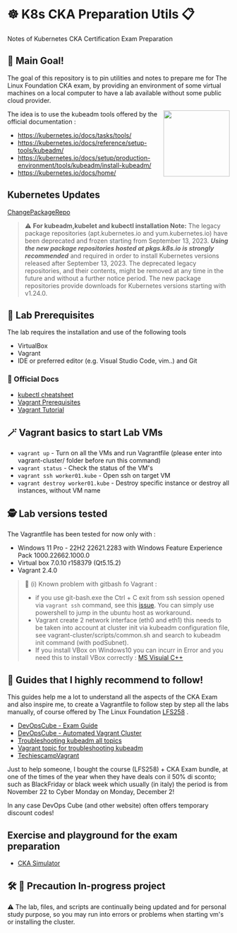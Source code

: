 # ☸️ K8s CKA Preparation Utils 📋
Notes of Kubernetes CKA Certification Exam Preparation

## 🥅 Main Goal!
The goal of this repository is to pin utilities and notes to prepare me for The Linux Foundation CKA exam, by providing an environment of some virtual machines on a local computer to have a lab available without some public cloud provider. 

<img src="https://kubernetes.io/images/kubeadm-stacked-color.png" align="right" width="150px"> 

The idea is to use the kubeadm tools offered by the official documentation :
+ <https://kubernetes.io/docs/tasks/tools/>
+ <https://kubernetes.io/docs/reference/setup-tools/kubeadm/>
+ <https://kubernetes.io/docs/setup/production-environment/tools/kubeadm/install-kubeadm/>
+ <https://kubernetes.io/docs/home/>

## Kubernetes Updates

[ChangePackageRepo](https://kubernetes.io/docs/tasks/administer-cluster/kubeadm/change-package-repository/#before-you-begin)

> ⚠️ **For kubeadm,kubelet and kubectl installation Note:** The legacy package repositories (apt.kubernetes.io and yum.kubernetes.io) have been deprecated and frozen starting from September 13, 2023. ***Using the new package repositories hosted at pkgs.k8s.io is strongly recommended*** and required in order to install Kubernetes versions released after September 13, 2023. The deprecated legacy repositories, and their contents, might be removed at any time in the future and without a further notice period. The new package repositories provide downloads for Kubernetes versions starting with v1.24.0.

## 🧪 Lab Prerequisites
The lab requires the installation and use of the following tools
+ VirtualBox
+ Vagrant
+ IDE or preferred editor (e.g. Visual Studio Code, vim..) and Git 

### 📜 Official Docs
+ [kubectl cheatsheet](https://kubernetes.io/docs/reference/kubectl/cheatsheet/)
+ [Vagrant Prerequisites](https://developer.hashicorp.com/vagrant/tutorials/getting-started/getting-started-index#prerequisites)
+ [Vagrant Tutorial](https://developer.hashicorp.com/vagrant/tutorials/getting-started)

## 🪄 Vagrant basics to start Lab VMs
+ `vagrant up` - Turn on all the VMs and run Vagrantfile (please enter into vagrant-cluster/ folder before run this command)
+ `vagrant status` - Check the status of the VM's
+ `vagrant ssh worker01.kube` - Open ssh on target VM
+ `vagrant destroy worker01.kube` - Destroy specific instance or destroy all instances, without VM name

## 🕵️ Lab versions tested
The Vagrantfile has been tested for now only with :
+ Windows 11 Pro - 22H2 22621.2283 with Windows Feature Experience Pack 1000.22662.1000.0
+ Virtual box 7.0.10 r158379 (Qt5.15.2)
+ Vagrant 2.4.0

> 🐛 (i) Known problem with gitbash fo Vagrant : 
> + if you use git-bash.exe the Ctrl + C exit from ssh session opened  via `vagrant ssh` command, see this [issue](https://github.com/hashicorp/vagrant/issues/12908). You can simply use powershell to jump in the ubuntu host as workaround.
> + Vagrant create 2 network interface (eth0 and eth1) this needs to be taken into account at cluster init via kubeadm configuration file, see vagrant-cluster/scripts/common.sh and search to kubeadm init command (with podSubnet).
> + If you install VBox on Windows10 you can incurr in Error and you need this to install VBox correctly : [MS Visuial C++](https://learn.microsoft.com/en-us/cpp/windows/latest-supported-vc-redist?view=msvc-170)

## 🦮 Guides that I highly recommend to follow!

This guides help me a lot to understand all the aspects of the CKA Exam and also inspire me, to create a Vagrantfile to follow step by step all the labs manually, of course offered by The Linux Foundation [LFS258](https://training.linuxfoundation.org/training/kubernetes-fundamentals/) . 

+ [DevOpsCube - Exam Guide](https://devopscube.com/cka-exam-study-guide/)
+ [DevOpsCube - Automated Vagrant Cluster](https://devopscube.com/kubernetes-cluster-vagrant/)
+ [Troubleshooting kubeadm all topics](https://kubernetes.io/docs/setup/production-environment/tools/kubeadm/troubleshooting-kubeadm/)
+ [Vagrant topic for troubleshooting kubeadm](https://jhooq.com/kubernetes-error-execution-phase-preflight-preflight/)
+ [TechiescampVagrant](https://github.com/techiescamp/vagrant-kubeadm-kubernetes/tree/main)

Just to help someone, I bought the course (LFS258) + CKA Exam bundle, at one of the times of the year when they have deals con il 50% di sconto; such as BlackFriday or black week which usually (in italy) the period is from November 22 to Cyber Monday on Monday, December 2!

In any case DevOps Cube (and other website) often offers temporary discount codes!

## Exercise and playground for the exam preparation

+ [CKA Simulator](https://killer.sh/cka)

## :hammer_and_wrench: 🐜 Precaution In-progress project

⚠️ The lab, files, and scripts are continually being updated and for personal study purpose, so you may run into errors or problems when starting vm's or installing the cluster.
